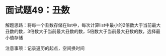 # 面试题49：丑数

解题思路：将每一个丑数存储在list中，每次计算list中最小的2倍数大于当前最大丑数的数，3倍数大于当前最大丑数的数，5倍数大于当前最大丑数的数，选择最小值存储

注意事项：记录遍历的起点，空间换时间
